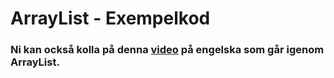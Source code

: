 # ArrayList - Exempelkod

### Ni kan också kolla på denna [video](https://www.youtube.com/watch?v=e7U-wWdsp78 "youtube") på engelska som går igenom ArrayList.
